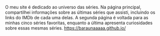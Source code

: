 O meu site é dedicado ao universo das séries. Na página principal, compartilhei informações sobre as últimas séries que assisti, incluindo os links do IMDb de cada uma delas. A segunda página é voltada para as minhas cinco séries favoritas, enquanto a última apresenta curiosidades sobre essas mesmas séries.
https://baraunaaaaa.github.io/
